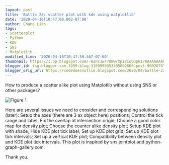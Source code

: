 ```yaml
---
layout: post
title: 'Battle 22: scatter plot with kde using matplotlib'
date: '2020-04-16T10:47:00.002-07:00'
author: Chang Liao
tags:
- Scatterplot
- Python
- KDE
- SNS
- Matplotlib
modified_time: '2020-04-16T10:47:59.467-07:00'
thumbnail: https://1.bp.blogspot.com/-WiPcJwr78Ww/XpiYIoQOpHI/AAAAAAAA8uo/5FhDkcjmWYcrGg9bCvQ1yUmOpKjwxh1QQCLcBGAsYHQ/s72-c/sur_slp-zwt_scatterplot.png
blogger_id: tag:blogger.com,1999:blog-3189999653395802666.post-9002670781130601180
blogger_orig_url: https://codedoesnotlie.blogspot.com/2020/04/battle-22-scatter-plot-with-kde-using.html
---
```



How to produce a scatter alike plot using Matplotlib without using SNS or other packages?

![Figure 1](https://github.com/changliao/changliao.github.io/blob/main/_figure/sur_slp-zwt_scatterplot.png?raw=true)


Here are several issues we need to consider and corresponding solutions (later):
Setup the axes (there are 3 ax object here) positions;
Control the tick range and label;
Fix the overlap at intersection origin;
Choose a good color map for density plot;
Choose the counter alike density plot;
Setup KDE plot with shade;
Hide KDE plot tick label;
Set up KDE plot grid;
Set up KDE plot tick intervals;
Set up a vertical KDE plot;
Compatibility between density plot and KDE plot tick intervals.
This plot is inspired by sns.jointplot and python-graph-gallery.com.

Thank you.